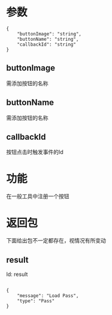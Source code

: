 # 参数
```
{
    "buttonImage": "string",
    "buttonName": "string",
    "callbackId": "string"
}
```
## buttonImage
需添加按钮的名称
## buttonName
需添加按钮的名称
## callbackId
按钮点击时触发事件的Id
# 功能
在一般工具中注册一个按钮
# 返回包
下面给出包不一定都存在，视情况有所变动

## result
Id: result

```

{
    "message": "Load Pass",
    "type": "Pass"
}

```
